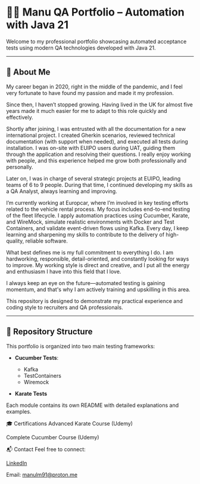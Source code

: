 # 👨‍💻 Manu QA Portfolio – Automation with Java 21

Welcome to my professional portfolio showcasing automated acceptance tests using modern QA technologies developed with Java 21.

---

## 🚀 About Me

My career began in 2020, right in the middle of the pandemic, and I feel very fortunate to have found my passion and made it my profession.

Since then, I haven’t stopped growing. Having lived in the UK for almost five years made it much easier for me to adapt to this role quickly and effectively.

Shortly after joining, I was entrusted with all the documentation for a new international project. I created Gherkin scenarios, reviewed technical documentation (with support when needed), and executed all tests during installation. I was on-site with EUIPO users during UAT, guiding them through the application and resolving their questions. I really enjoy working with people, and this experience helped me grow both professionally and personally.

Later on, I was in charge of several strategic projects at EUIPO, leading teams of 6 to 9 people. During that time, I continued developing my skills as a QA Analyst, always learning and improving.

I’m currently working at Europcar, where I’m involved in key testing efforts related to the vehicle rental process. My focus includes end-to-end testing of the fleet lifecycle. I apply automation practices using Cucumber, Karate, and WireMock, simulate realistic environments with Docker and Test Containers, and validate event-driven flows using Kafka. Every day, I keep learning and sharpening my skills to contribute to the delivery of high-quality, reliable software.

What best defines me is my full commitment to everything I do. I am hardworking, responsible, detail-oriented, and constantly looking for ways to improve. My working style is direct and creative, and I put all the energy and enthusiasm I have into this field that I love.

I always keep an eye on the future—automated testing is gaining momentum, and that's why I am actively training and upskilling in this area.

This repository is designed to demonstrate my practical experience and coding style to recruiters and QA professionals.

---

## 📂 Repository Structure

This portfolio is organized into two main testing frameworks:

- **Cucumber Tests**:  
  - Kafka  
  - TestContainers  
  - Wiremock

- **Karate Tests**

Each module contains its own README with detailed explanations and examples.

🎓 Certifications
Advanced Karate Course (Udemy)

Complete Cucumber Course (Udemy)

📬 Contact
Feel free to connect:

[LinkedIn](www.linkedin.com/in/manuellopez)

Email: manulm91@proton.me
